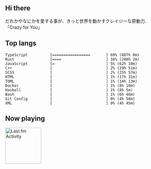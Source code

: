 <!-- deno-fmt-ignore-file -->
## Hi there

だれかやなにかを愛する事が、きっと世界を動かすクレイジーな原動力. 「Crazy for You」



## Top langs

```
TypeScript          [=================       ] 69% (887h 0m)
Rust                [====                    ] 16% (208h 2m)
JavaScript          [=                       ] 5% (62h 10m)
C++                 [                        ] 2% (29h 51m)
SCSS                [                        ] 2% (25h 57m)
HTML                [                        ] 1% (17h 31m)
TOML                [                        ] 1% (14h 13m)
Docker              [                        ] 1% (8h 10m)
Haskell             [                        ] 1% (8h 5m)
Bash                [                        ] 1% (6h 46m)
Git Config          [                        ] 0% (4h 58m)
XML                 [                        ] 0% (4h 45m)
```


## Now playing


<a href="https://github.com/kiosion/toru">
  <picture>
    <source media="(prefers-color-scheme: dark)" srcset="https://toru.kio.dev/api/v1/re-taro?blur&border_width=0&border_radius=26&theme=nord">
    <source media="(prefers-color-scheme: light)" srcset="https://toru.kio.dev/api/v1/re-taro?blur&border_width=0&border_radius=26&theme=light">
    <img alt="Last.fm Activity" src="https://toru.kio.dev/api/v1/re-taro?blur&border_width=0&border_radius=26" height="115" />
  </picture>
</a>
